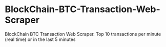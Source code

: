 # BlockChain-BTC-Transaction-Web-Scraper
BlockChain BTC Transaction Web Scraper. Top 10 transactions per minute (real time) or in the last 5 minutes
